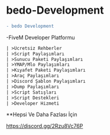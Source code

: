 # bedo-Development

```diff
- bedo Development
```

-FiveM Developer Platformu

```diff
| >Ücretsiz Rehberler
| >Script Paylaşımları
| >Sunucu Paketi Paylaşımları
| >YMAP/Mlo Paylaşımları
| >Kıyafet Paketi Paylaşımları
| >Araç Paylaşımları
| >Discord Şablon Paylaşımları
| >Dump Paylaşımları
| >Script Satışları
| >Script Destekleri
| >Developer Hizmeti
```
**Hepsi Ve Daha Fazlası İçin

https://discord.gg/2Rzu8Vc76P
